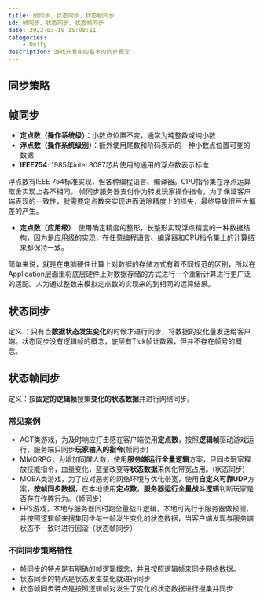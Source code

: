 ```yaml
---
title: 帧同步、状态同步、状态帧同步
id: 帧同步、状态同步、状态帧同步
date: 2022-03-19 15:08:11
categories:
    - Unity
description: 游戏开发中的基本的同步概念
---
```


## 同步策略
## 帧同步
- **定点数（操作系统级）**：小数点位置不变，通常为纯整数或纯小数
- **浮点数（操作系统级别）**：额外使用尾数和阶码表示的一种小数点位置可变的数据
- **IEEE754**: 1985年intel 8087芯片使用的通用的浮点数表示标准

浮点数有IEEE 754标准实现，但各种编程语言、编译器。CPU指令集在浮点运算取舍实现上各不相同。
帧同步服务器支付作为转发玩家操作指令，为了保证客户端表现的一致性，就需要定点数来实现进而消除精度上的损失，最终导致很巨大偏差的产生。

- **定点数（应用级）**：使用确定精度的整形，长整形实现浮点精度的一种数据结构，因为是应用级的实现，在任意编程语言、编译器和CPU指令集上的计算结果都保持一致。

简单来说，就是在电脑硬件计算上对数据的存储方式有着不同规范的区别，所以在Application层面里将底层硬件上对数据存储的方式进行一个重新计算进行更广泛的适配。人为通过整数来模拟定点数的实现来的到相同的运算结果。
## 状态同步
定义 ：只有当**数据状态发生变化**的时候才进行同步，将数据的变化量发送给客户端。状态同步没有逻辑帧的概念，底层有Tick帧计数器，但并不存在帧号的概念。
## 状态帧同步
定义：按**固定的逻辑帧**搜集**变化的状态数据**并进行网络同步。

### 常见案例
- ACT类游戏，为及时响应打击感在客户端使用**定点数**，按照**逻辑帧**驱动游戏运行，服务端只同步**玩家输入的指令**(帧同步)
- MMORPG，为增加同屏人数，使用**服务端运行全量逻辑**方案，只同步玩家释放技能指令，血量变化，蓝量改变等**状态数据**来优化带宽占用。(状态同步)
- MOBA类游戏，为了应对恶劣的网络环境与优化带宽，使用**自定义可靠UDP**方案，**按帧同步数据**，在本地使用**定点数**，**服务器运行全量战斗逻辑**判断玩家是否存在作弊行为。（帧同步）
- FPS游戏，本地与服务器同时跑全量战斗逻辑，本地可先行于服务器做预测，并按照逻辑帧来搜集同步每一帧发生变化的状态数据，当客户端发现与服务端状态不一致时进行回滚（状态帧同步）

### 不同同步策略特性
- 帧同步的特点是有明确的帧逻辑概念，并且按照逻辑帧来同步网络数据。
- 状态同步的特点是状态发生变化就进行同步
- 状态帧同步特点是按照逻辑帧对发生了变化的状态数据进行搜集并同步
